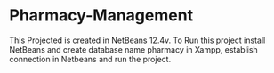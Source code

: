 # Pharmacy-Management

This Projected is created in NetBeans 12.4v.
To Run this project install NetBeans and create database name pharmacy in Xampp, establish connection in Netbeans and run the project.
